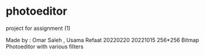 # photoeditor
project for assignment (1)

Made by : Omar Saleh , Usama Refaat
          20220220      20221015
256*256 Bitmap Photoeditor with various filters  
